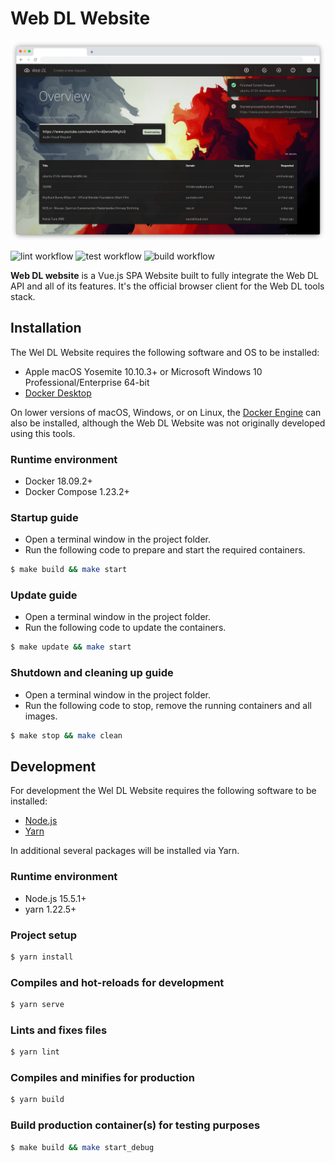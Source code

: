 # Web DL Website

![Web DL website overview page](.github/assets/overview-framed.png)

![lint workflow](https://github.com/web-dl-tools/website/actions/workflows/lint.yml/badge.svg)
![test workflow](https://github.com/web-dl-tools/website/actions/workflows/test.yml/badge.svg)
![build workflow](https://github.com/web-dl-tools/website/actions/workflows/build.yml/badge.svg)

**Web DL website** is a Vue.js SPA Website built to fully integrate the Web DL API and all of its features. 
It's the official browser client for the Web DL tools stack.

## Installation
The Wel DL Website requires the following software and OS to be installed:

- Apple macOS Yosemite 10.10.3+ or Microsoft Windows 10 Professional/Enterprise 64-bit
- [Docker Desktop](https://www.docker.com/products/docker-desktop) 

On lower versions of macOS, Windows, or on Linux, the 
[Docker Engine](https://hub.docker.com/search?offering=community&operating_system=linux&q=&type=edition)
can also be installed, although the Web DL Website was not originally developed using this tools.

### Runtime environment
- Docker 18.09.2+
- Docker Compose 1.23.2+

### Startup guide

 - Open a terminal window in the project folder.
 - Run the following code to prepare and start the required containers.

``` bash
$ make build && make start
```

### Update guide

 - Open a terminal window in the project folder.
 - Run the following code to update the containers.

``` bash
$ make update && make start
```

### Shutdown and cleaning up guide

 - Open a terminal window in the project folder.
 - Run the following code to stop, remove the running containers and all images.

``` bash
$ make stop && make clean
```

## Development
For development the Wel DL Website requires the following software to be installed:

- [Node.js](https://nodejs.org/en)
- [Yarn](https://classic.yarnpkg.com/en/docs/install/#mac-stable)

In additional several packages will be installed via Yarn.

### Runtime environment
- Node.js 15.5.1+
- yarn 1.22.5+

### Project setup
``` bash
$ yarn install
```

### Compiles and hot-reloads for development

``` bash
$ yarn serve
```

### Lints and fixes files

``` bash
$ yarn lint
```

### Compiles and minifies for production

``` bash
$ yarn build
```

### Build production container(s) for testing purposes

``` bash
$ make build && make start_debug
```

